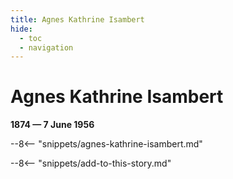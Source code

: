 ```yaml
---
title: Agnes Kathrine Isambert
hide:
  - toc
  - navigation 
---
```


# Agnes Kathrine Isambert

**1874 — 7 June 1956**

--8<-- "snippets/agnes-kathrine-isambert.md"

--8<-- "snippets/add-to-this-story.md"